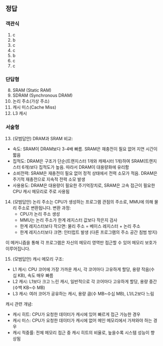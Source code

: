 ## 정답

### 객관식

1. c
2. b
3. c
4. c
5. b
6. c
7. c

### 단답형

8. SRAM (Static RAM)
9. SDRAM (Synchronous DRAM)
10. 논리 주소(가상 주소)
11. 캐시 미스(Cache Miss)
12. L3 캐시

### 서술형

13. (모범답안)
    DRAM과 SRAM 비교:

- 속도: SRAM이 DRAM보다 3-4배 빠름. SRAM은 재충전이 필요 없어 지연 시간이 짧음
- 집적도: DRAM은 구조가 단순(트랜지스터 1개와 캐패시터 1개)하여 SRAM(트랜지스터 6개)보다 집적도가 높음. 따라서 DRAM이 대용량화에 유리함
- 소비전력: SRAM은 재충전이 필요 없어 정적 상태에서 전력 소모가 적음. DRAM은 주기적 재충전으로 지속적 전력 소모 발생
- 사용용도: DRAM은 대용량이 필요한 주기억장치로, SRAM은 고속 접근이 필요한 CPU 캐시 메모리로 주로 사용됨

14. (모범답안)
    논리 주소는 CPU가 생성하는 프로그램 관점의 주소로, MMU에 의해 물리 주소로 변환됩니다. 변환 과정:
    - CPU가 논리 주소 생성
    - MMU는 논리 주소가 한계 레지스터 값보다 작은지 검사
    - 한계 레지스터보다 작으면: 물리 주소 = 베이스 레지스터 + 논리 주소
    - 한계 레지스터보다 크면: 인터럽트 발생 (다른 프로그램의 주소 공간 침범 방지)

이 메커니즘을 통해 각 프로그램은 자신의 메모리 영역만 접근할 수 있어 메모리 보호가 이루어집니다.

15. (모범답안)
    캐시 메모리 구조:

- L1 캐시: CPU 코어에 가장 가까운 캐시, 각 코어마다 고유하게 할당, 용량 작음(수십 KB), 속도 매우 빠름
- L2 캐시: L1보다 크고 느린 캐시, 일반적으로 각 코어마다 고유하게 할당, 용량 중간(수백 KB~수 MB)
- L3 캐시: 여러 코어가 공유하는 캐시, 용량 큼(수 MB~수십 MB), L1/L2보다 느림

캐시 관련 개념:

- 캐시 히트: CPU가 요청한 데이터가 캐시에 있어 빠르게 접근 가능한 경우
- 캐시 미스: CPU가 요청한 데이터가 캐시에 없어 메인 메모리에서 가져와야 하는 경우
- 캐시 적중률: 전체 메모리 접근 중 캐시 히트의 비율로, 높을수록 시스템 성능이 향상됨
